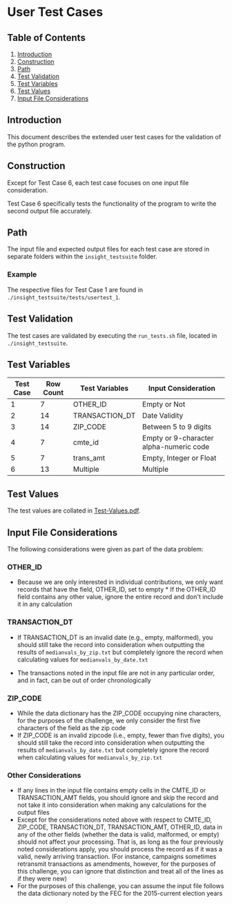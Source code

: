 # User Test Cases

## Table of Contents
1. [Introduction](USERTESTCASES.md#introduction)
2. [Construction](USERTESTCASES.md#construction)
3. [Path](USERTESTCASES.md#path)
4. [Test Validation](USERTESTCASES.md#test-validation)
5. [Test Variables](USERTESTCASES.md#test-variables)
6. [Test Values](USERTESTCASES.md#test-values)
7. [Input File Considerations](USERTESTCASES.md#input-file-considerations)

## Introduction
This document describes the extended user test cases for the validation of the python program.

## Construction
Except for Test Case 6, each test case focuses on one input file consideration.

Test Case 6 specifically tests the functionality of the program to write the second output file accurately. 

## Path
The input file and expected output files for each test case are stored in separate folders within the `insight_testsuite` folder.

### Example
The respective files for Test Case 1 are found in `./insight_testsuite/tests/usertest_1`.

## Test Validation
The test cases are validated by executing the `run_tests.sh` file, located in `./insight_testsuite`.

## Test Variables

| Test Case | Row Count | Test Variables | Input Consideration      |
| ----------| ----------| -------------- | -------------------------| 
|  1        | 7         | OTHER_ID       | Empty or Not             |           
|  2        | 14        | TRANSACTION_DT | Date Validity             |             
|  3        | 14        | ZIP_CODE       | Between 5 to 9 digits    |           
|  4        | 7         | cmte_id        | Empty or 9-character alpha-numeric code |
|  5        | 7         | trans_amt      | Empty, Integer or Float  |          
|  6        | 13        | Multiple       | Multiple                 |         

## Test Values
The test values are collated in [Test-Values.pdf](Test-Values.pdf).

## Input File Considerations
The following considerations were given as part of the data problem:

### OTHER_ID
* Because we are only interested in individual contributions, we only want records that have the field, OTHER_ID, set to empty * If the OTHER_ID field contains any other value, ignore the entire record and don't include it in any calculation
    
### TRANSACTION_DT
* If TRANSACTION_DT is an invalid date (e.g., empty, malformed), you should still take the record into consideration when outputting the results of `medianvals_by_zip.txt` but completely ignore the record when calculating values for `medianvals_by_date.txt`

* The transactions noted in the input file are not in any particular order, and in fact, can be out of order chronologically
    
### ZIP_CODE
* While the data dictionary has the ZIP_CODE occupying nine characters, for the purposes of the challenge, we only consider the first five characters of the field as the zip code
* If ZIP_CODE is an invalid zipcode (i.e., empty, fewer than five digits), you should still take the record into consideration when outputting the results of `medianvals_by_date.txt` but completely ignore the record when calculating values for `medianvals_by_zip.txt`
    
### Other Considerations
* If any lines in the input file contains empty cells in the CMTE_ID or TRANSACTION_AMT fields, you should ignore and skip the record and not take it into consideration when making any calculations for the output files
* Except for the considerations noted above with respect to CMTE_ID, ZIP_CODE, TRANSACTION_DT, TRANSACTION_AMT, OTHER_ID, data in any of the other fields (whether the data is valid, malformed, or empty) should not affect your processing. That is, as long as the four previously noted considerations apply, you should process the record as if it was a valid, newly arriving transaction. (For instance, campaigns sometimes retransmit transactions as amendments, however, for the purposes of this challenge, you can ignore that distinction and treat all of the lines as if they were new)
* For the purposes of this challenge, you can assume the input file follows the data dictionary noted by the FEC for the 2015-current election years


